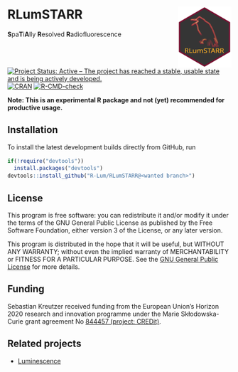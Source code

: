 




<!-- README.md was auto-generated by README.Rmd. Please DO NOT edit by hand!-->

# RLumSTARR <img width=120px src="man/figures/RLumSTARR_logo.png" align="right" />

**S**pa**T**i**A**lly **R**esolved **R**adiofluorescence

[![Project Status: Active – The project has reached a stable, usable
state and is being actively
developed.](https://www.repostatus.org/badges/latest/concept.svg)](https://www.repostatus.org/#concept)
[![CRAN](https://www.r-pkg.org/badges/version/RLumSTARR)](https://cran.r-project.org/package=RLumSTARR)
[![R-CMD-check](https://github.com/R-Lum/RLumSTARR/workflows/GitHub%20Actions%20CI/badge.svg)](https://github.com/R-Lum/RLumSTARR/actions)

**Note: This is an experimental R package and not (yet) recommended for
productive usage.**

## Installation

To install the latest development builds directly from GitHub, run

``` r
if(!require("devtools"))
  install.packages("devtools")
devtools::install_github("R-Lum/RLumSTARR@<wanted branch>")
```

## License

This program is free software: you can redistribute it and/or modify it
under the terms of the GNU General Public License as published by the
Free Software Foundation, either version 3 of the License, or any later
version.

This program is distributed in the hope that it will be useful, but
WITHOUT ANY WARRANTY; without even the implied warranty of
MERCHANTABILITY or FITNESS FOR A PARTICULAR PURPOSE. See the [GNU
General Public
License](https://github.com/R-Lum/RLumSTARR/blob/master/LICENSE) for
more details.

## Funding

Sebastian Kreutzer received funding from the European Union’s Horizon
2020 research and innovation programme under the Marie Skłodowska-Curie
grant agreement No [844457 (project:
CREDit)](https://cordis.europa.eu/project/id/844457).

## Related projects

-   [Luminescence](https://github.com/R-Lum/Luminescence)
